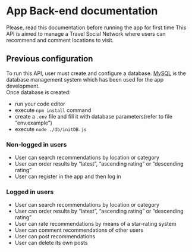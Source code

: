 # App Back-end documentation

Please, read this documentation before running the app for first time
This API is aimed to manage a Travel Social Network where users can recommend and comment locations to visit.

## Previous configuration

To run this API, user must create and configure a database. [MySQL](https://dev.mysql.com/downloads/installer/) is the database management system which has been used for the app development.  
Once database is created:

- run your code editor
- execute `npm install` command
- create a `.env` file and fill it with database parameters(refer to file “env.example”)
- execute `node ./db/initDB.js`

### Non-logged in users

- User can search recommendations by location or category
- User can order results by “latest”, “ascending rating” or “descending rating”
- User can register in the app and then log in

### Logged in users

- User can search recommendations by location or category
- User can order results by “latest”, “ascending rating” or “descending rating”
- User can rate recommendations by means of a star-rating system
- User can comment recommendations of other users
- User can post recommendations
- User can delete its own posts
